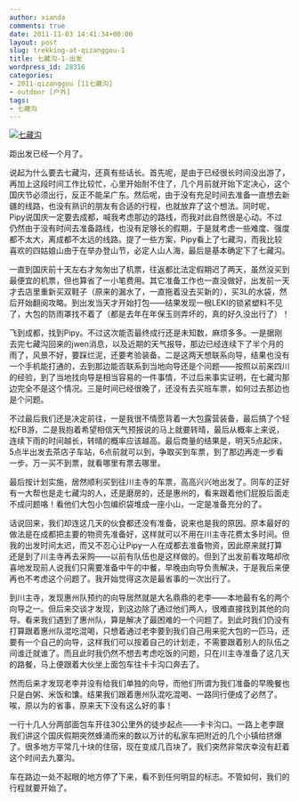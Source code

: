 ```yaml
---
author: xianda
comments: true
date: 2011-11-03 14:41:34+00:00
layout: post
slug: trekking-at-qizanggou-1
title: 七藏沟-1-出发
wordpress_id: 28316
categories:
- 2011-qizanggou [11七藏沟]
- outdoor [户外]
tags:
- 七藏沟
---
```


[![七藏沟](http://files.blogcn.com/wp05/M00/02/D0/wKgKDE65OPEAAAAAAAHpMkgE6M8265.jpg)](http://files.blogcn.com/wp04/M00/02/CE/wKgKDE65OO4AAAAAAAJ8aFR8c_k178.jpg)

距出发已经一个月了。

说起为什么要去七藏沟，还真有些话长。首先呢，是由于已经很长时间没出游了，再加上这段时间工作比较忙，心里开始耐不住了，几个月前就开始下定决心，这个国庆节必须出行，反正不能呆广东。然后呢，由于没有充足时间去准备一直想去新疆的线路，也没有熟识的朋友有合适的行程，也就放弃了这个想法。同时呢，Pipy说国庆一定要去成都，喊我考虑那边的路线，而我对此自然很是心动。不过仍然由于没有时间去准备路线，也没有足够长的假期，于是就考虑一些难度、强度都不太大，离成都不太远的线路。提了一些方案，Pipy看上了七藏沟，而我比较喜欢的四姑娘山由于在举办登山节，必定人山人海，最后是基本确定下了七藏沟。

一直到国庆前十天左右才匆匆出了机票，往返都比法定假期迟了两天，虽然没买到最便宜的机票，但也算省了一小笔费用。其它准备工作也一直没做好，出发前一天才去店里重新买双鞋子（原来的漏水了，一直拖着没去买新的），买3L的水袋，然后开始翻阅攻略。到出发当天才开始打包——结果发现一根LEKI的锁紧塑料不见了，大包的防雨罩找不着了（都是去年在年保玉则弄坏的，真的好久没出行了）！

 <!-- more -->

飞到成都，找到Pipy。不过这次能否最终成行还是未知数，麻烦多多。一是据刚去完七藏沟回来的jwen消息，以及近期的天气报导，那边已经连续下了半个月的雨了，风景不好，要踩烂泥，还要考验装备。二是这两天想联系向导，结果也没有一个手机能打通的，去到那边能否联系到当地向导还是个问题——按照以前来四川的经验，到了当地找向导是相当容易的一件事情，不过后来事实证明，在七藏沟那边完全不是这个情况。三是时间已经很晚了，还没有去买班车票，如何过去那边也是个问题。

不过最后我们还是决定前往，一是我很不情愿背着一大包露营装备，最后搞了个轻松FB游，二是我抱着希望相信天气预报说的马上就要转晴，最后从概率上来说，连续下雨的时间越长，转晴的概率应该越高。最后商量的结果是，明天5点起床，5点半出发去茶店子车站，6点前就可以到，争取买到车票，到了那边再走一步看一步。万一买不到票，就看哪里有票去哪里。

最后按计划实施，居然顺利买到往川主寺的车票，高高兴兴地出发了。同车的正好有一大帮也是走七藏沟的人，还是磨房的，还是惠州的，看来跟着他们屁股后面走不成问题咯！看他们大包小包编织袋堆成一座小山，一定是准备充分的了。

话说回来，我们却连这几天的伙食都还没有准备，说来也是我的原因。原本最好的做法是在成都把主要的物资先准备好，这样就可以不用在川主寺花费太多时间。但我的出发时间太迟，而又不忍心让Pipy一人在成都去准备物资，因此原来就打算还是到了川主寺再去采购——以前有队伍也是这样做的。但到了出发前看攻略却欣喜地发现前人说我们只需要准备中午的中餐，早晚由向导负责解决，于是我后来便再也不考虑这个问题了。我开始觉得这次是最省事的一次出行了。

到川主寺，发现惠州队预约的向导居然就是大名鼎鼎的老李——本地最有名的两个向导之一。但后来交谈才发现，到这边除了通过他们两人，很难直接找到其他的向导。看来我们遇到了惠州队，算是解决了最困难的一个问题了。到此时我们仍没有打算跟着惠州队混吃混喝，只想着通过老李要到我们自己用来驼大包的一匹马，还要有一个自己的向导，这样我们可以按着自己的计划走，不需要跟着别人的队伍之间谁迁就谁了。而且此时我仍然不想去考虑吃饭的问题，只在川主寺准备了这几天的路餐，马上便跟着大伙坐上面包车往卡卡沟口奔去了。

然而后来才发现老李并没有给我们单独的向导，而他们所谓为我们准备的早晚餐也只是白粥、米饭和馕。结果我们跟着惠州队混吃混喝、一路同行便成了必然了。唉，原以为的省事，原来天下没有这么好的事！

一行十几人分两部面包车开往30公里外的徒步起点——卡卡沟口。一路上老李跟我们讲这个国庆假期突然蜂涌而来的数以万计的私家车把附近的几个小镇给挤爆了。很多地方平常几十块的住宿，现在变成几百块了。我们突然非常庆幸没有赶着这个时间去九寨沟。

车在路边一处不起眼的地方停了下来，看不到任何明显的标志。不管如何，我们的行程就要开始了。
